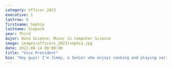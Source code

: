 ```yaml
---
category: officer_2023
executive: 1
lastrow: 0
firstname: Sophia
lastname: Siopack
year: Third
major: Data Science, Minor in Computer Science
image: images/officers_2023/sophia.jpg
date: 2022-08-14 00:00:00
title: "Vice President"
bio: "Hey guys! I'm Jimmy, a Senior who enjoys cooking and playing various other sports alongside badminton. Feel free to come up and talk to me about anything! I'd love to get to know you :)"
---
```

